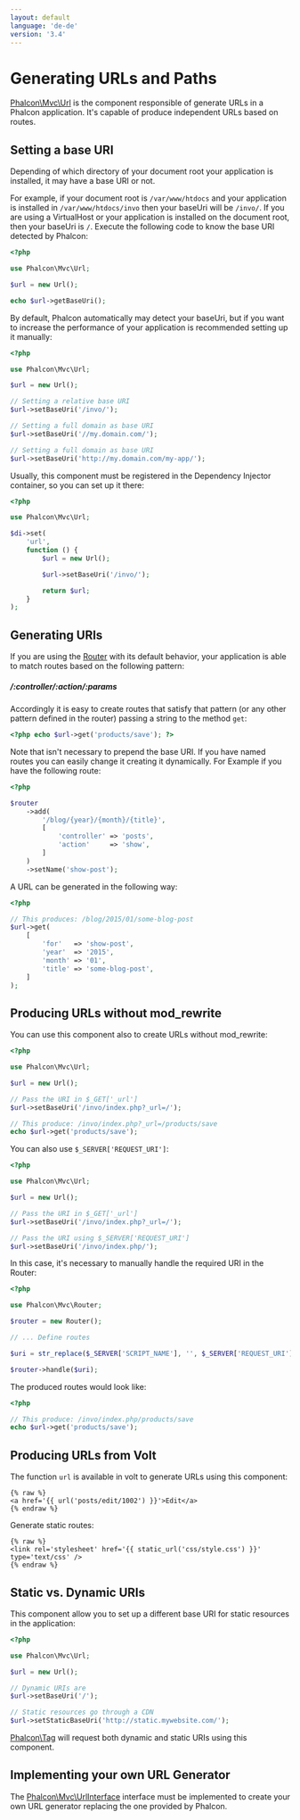 ```yaml
---
layout: default
language: 'de-de'
version: '3.4'
---
```


<a name='overview'></a>

# Generating URLs and Paths

[Phalcon\Mvc\Url](api/Phalcon_Mvc_Url) is the component responsible of generate URLs in a Phalcon application. It's capable of produce independent URLs based on routes.

<a name='base-uri'></a>

## Setting a base URI

Depending of which directory of your document root your application is installed, it may have a base URI or not.

For example, if your document root is `/var/www/htdocs` and your application is installed in `/var/www/htdocs/invo` then your baseUri will be `/invo/`. If you are using a VirtualHost or your application is installed on the document root, then your baseUri is `/`. Execute the following code to know the base URI detected by Phalcon:

```php
<?php

use Phalcon\Mvc\Url;

$url = new Url();

echo $url->getBaseUri();
```

By default, Phalcon automatically may detect your baseUri, but if you want to increase the performance of your application is recommended setting up it manually:

```php
<?php

use Phalcon\Mvc\Url;

$url = new Url();

// Setting a relative base URI
$url->setBaseUri('/invo/');

// Setting a full domain as base URI
$url->setBaseUri('//my.domain.com/');

// Setting a full domain as base URI
$url->setBaseUri('http://my.domain.com/my-app/');
```

Usually, this component must be registered in the Dependency Injector container, so you can set up it there:

```php
<?php

use Phalcon\Mvc\Url;

$di->set(
    'url',
    function () {
        $url = new Url();

        $url->setBaseUri('/invo/');

        return $url;
    }
);
```

<a name='generating-uri'></a>

## Generating URIs

If you are using the [Router](/3.4/en/routing) with its default behavior, your application is able to match routes based on the following pattern:

<h5 class='alert alert-info'>/:controller/:action/:params </h5>

Accordingly it is easy to create routes that satisfy that pattern (or any other pattern defined in the router) passing a string to the method `get`:

```php
<?php echo $url->get('products/save'); ?>
```

Note that isn't necessary to prepend the base URI. If you have named routes you can easily change it creating it dynamically. For Example if you have the following route:

```php
<?php

$router
    ->add(
        '/blog/{year}/{month}/{title}',
        [
            'controller' => 'posts',
            'action'     => 'show',
        ]
    )
    ->setName('show-post');
```

A URL can be generated in the following way:

```php
<?php

// This produces: /blog/2015/01/some-blog-post
$url->get(
    [
        'for'   => 'show-post',
        'year'  => '2015',
        'month' => '01',
        'title' => 'some-blog-post',
    ]
);
```

<a name='urls-without-mod-rewrite'></a>

## Producing URLs without mod_rewrite

You can use this component also to create URLs without mod_rewrite:

```php
<?php

use Phalcon\Mvc\Url;

$url = new Url();

// Pass the URI in $_GET['_url']
$url->setBaseUri('/invo/index.php?_url=/');

// This produce: /invo/index.php?_url=/products/save
echo $url->get('products/save');
```

You can also use `$_SERVER['REQUEST_URI']`:

```php
<?php

use Phalcon\Mvc\Url;

$url = new Url();

// Pass the URI in $_GET['_url']
$url->setBaseUri('/invo/index.php?_url=/');

// Pass the URI using $_SERVER['REQUEST_URI']
$url->setBaseUri('/invo/index.php/');
```

In this case, it's necessary to manually handle the required URI in the Router:

```php
<?php

use Phalcon\Mvc\Router;

$router = new Router();

// ... Define routes

$uri = str_replace($_SERVER['SCRIPT_NAME'], '', $_SERVER['REQUEST_URI']);

$router->handle($uri);
```

The produced routes would look like:

```php
<?php

// This produce: /invo/index.php/products/save
echo $url->get('products/save');
```

<a name='urls-from-volt'></a>

## Producing URLs from Volt

The function `url` is available in volt to generate URLs using this component:

```twig
{% raw %}
<a href='{{ url('posts/edit/1002') }}'>Edit</a>
{% endraw %}
```

Generate static routes:

```twig
{% raw %}
<link rel='stylesheet' href='{{ static_url('css/style.css') }}' type='text/css' />
{% endraw %}
```

<a name='static-vs-dynamic-uri'></a>

## Static vs. Dynamic URIs

This component allow you to set up a different base URI for static resources in the application:

```php
<?php

use Phalcon\Mvc\Url;

$url = new Url();

// Dynamic URIs are
$url->setBaseUri('/');

// Static resources go through a CDN
$url->setStaticBaseUri('http://static.mywebsite.com/');
```

[Phalcon\Tag](api/Phalcon_Tag) will request both dynamic and static URIs using this component.

<a name='custom-url'></a>

## Implementing your own URL Generator

The [Phalcon\Mvc\UrlInterface](api/Phalcon_Mvc_UrlInterface) interface must be implemented to create your own URL generator replacing the one provided by Phalcon.